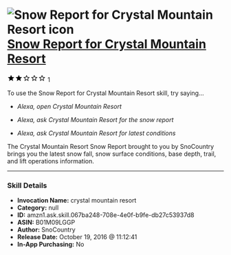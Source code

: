 # &nbsp;<img src="skill_icon" alt="Snow Report for Crystal Mountain Resort icon" width="36"> [Snow Report for Crystal Mountain Resort](http://alexa.amazon.com/#skills/amzn1.ask.skill.067ba248-708e-4e0f-b9fe-db27c53937d8)
![2 stars](../../images/ic_star_black_18dp_1x.png)![2 stars](../../images/ic_star_black_18dp_1x.png)![2 stars](../../images/ic_star_border_black_18dp_1x.png)![2 stars](../../images/ic_star_border_black_18dp_1x.png)![2 stars](../../images/ic_star_border_black_18dp_1x.png) 1

To use the Snow Report for Crystal Mountain Resort skill, try saying...

* *Alexa, open Crystal Mountain Resort*

* *Alexa, ask Crystal Mountain Resort for the snow report*

* *Alexa, ask Crystal Mountain Resort for latest conditions*

The Crystal Mountain Resort Snow Report brought to you by SnoCountry brings you the latest snow fall, snow surface conditions,  base depth, trail, and lift operations information.

***

### Skill Details

* **Invocation Name:** crystal mountain resort
* **Category:** null
* **ID:** amzn1.ask.skill.067ba248-708e-4e0f-b9fe-db27c53937d8
* **ASIN:** B01M09LGGP
* **Author:** SnoCountry
* **Release Date:** October 19, 2016 @ 11:12:41
* **In-App Purchasing:** No
